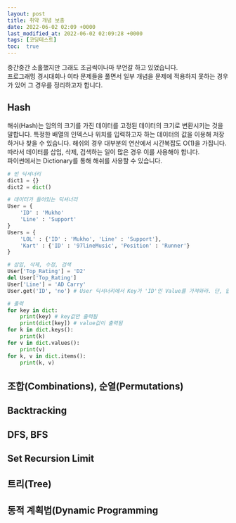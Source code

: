 ```yaml
---
layout: post
title: 취약 개념 보충
date: 2022-06-02 02:09 +0000
last_modified_at: 2022-06-02 02:09:28 +0000
tags: [코딩테스트]
toc:  true
---
```


중간중간 소홀했지만 그래도 조금씩이나마 무언갈 하고 있었습니다.<br>
프로그래밍 경시대회나 여타 문제들을 풀면서 일부 개념을 문제에 적용하지 못하는 경우가 있어 그 경우를 정리하고자 합니다.<br>

## Hash<br>
해쉬(Hash)는 임의의 크기를 가진 데이터를 고정된 데이터의 크기로 변환시키는 것을 말합니다. 특정한 배열의 인덱스나 위치를 입력하고자 하는 데이터의 값을 이용해 저장하거나 찾을 수 있습니다. 해쉬의 경우 대부분의 연산에서 시간복잡도 O(1)을 가집니다. 따라서 데이터를 삽입, 삭제, 검색하는 일이 많은 경우 이를 사용해야 합니다.<br>
파이썬에서는 Dictionary를 통해 해쉬를 사용할 수 있습니다.

```python
# 빈 딕셔너리
dict1 = {}
dict2 = dict()

# 데이터가 들어있는 딕셔너리
User = {
    'ID' : 'Mukho'
    'Line' : 'Support'
}
Users = {
    'LOL' : {'ID' : 'Mukho', 'Line' : 'Support'},
    'Kart' : {'ID' : '97lineMusic', 'Position' : 'Runner'}
}

# 삽입, 삭제, 수정, 검색
User['Top_Rating'] = 'D2'
del User['Top_Rating']
User['Line'] = 'AD Carry'
User.get('ID', 'no') # User 딕셔너리에서 Key가 'ID'인 Value를 가져와라. 단, 없을 경우 'no'를 반환한다.

# 출력
for key in dict:
    print(key) # key값만 출력됨
    print(dict[key]) # value값이 출력됨
for k in dict.keys():
    print(k)
for v in dict.values():
    print(v)
for k, v in dict.items():
    print(k, v)
```

## 조합(Combinations), 순열(Permutations)<br>

## Backtracking<br>

## DFS, BFS<br>

## Set Recursion Limit<br>

## 트리(Tree)<br>

## 동적 계획법(Dynamic Programming<br>